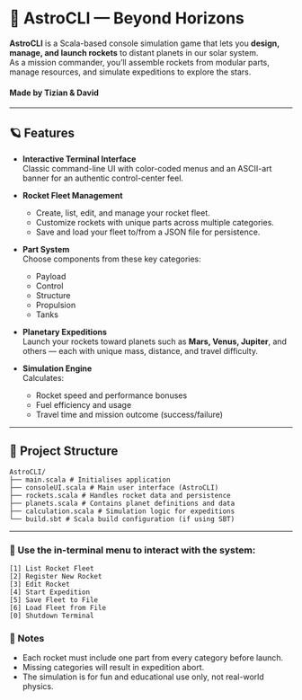 # 🚀 AstroCLI — Beyond Horizons

**AstroCLI** is a Scala-based console simulation game that lets you **design, manage, and launch rockets** to distant planets in our solar system.  
As a mission commander, you’ll assemble rockets from modular parts, manage resources, and simulate expeditions to explore the stars.

#### Made by Tizian & David
---

## 🪐 Features

- **Interactive Terminal Interface**  
  Classic command-line UI with color-coded menus and an ASCII-art banner for an authentic control-center feel.  

- **Rocket Fleet Management**  
  - Create, list, edit, and manage your rocket fleet.  
  - Customize rockets with unique parts across multiple categories.  
  - Save and load your fleet to/from a JSON file for persistence.  

- **Part System**  
  Choose components from these key categories:
  - Payload  
  - Control  
  - Structure  
  - Propulsion  
  - Tanks  

- **Planetary Expeditions**  
  Launch your rockets toward planets such as **Mars, Venus, Jupiter**, and others — each with unique mass, distance, and travel difficulty.

- **Simulation Engine**  
  Calculates:
  - Rocket speed and performance bonuses  
  - Fuel efficiency and usage  
  - Travel time and mission outcome (success/failure)  

---

## 🧩 Project Structure
```
AstroCLI/
├── main.scala # Initialises application
├── consoleUI.scala # Main user interface (AstroCLI)
├── rockets.scala # Handles rocket data and persistence
├── planets.scala # Contains planet definitions and data
├── calculation.scala # Simulation logic for expeditions
└── build.sbt # Scala build configuration (if using SBT)
```
---
### 💾 Use the in-terminal menu to interact with the system:
```
[1] List Rocket Fleet
[2] Register New Rocket
[3] Edit Rocket
[4] Start Expedition
[5] Save Fleet to File
[6] Load Fleet from File
[0] Shutdown Terminal
```

### 🧠 Notes

* Each rocket must include one part from every category before launch.
* Missing categories will result in expedition abort.
* The simulation is for fun and educational use only, not real-world physics.
